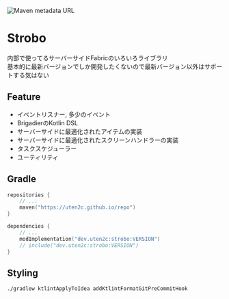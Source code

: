 ![Maven metadata URL](https://img.shields.io/maven-metadata/v?metadataUrl=https%3A%2F%2Futen2c.github.io%2Frepo%2Fdev%2Futen2c%2Fstrobo%2Fmaven-metadata.xml)

# Strobo

内部で使ってるサーバーサイドFabricのいろいろライブラリ  
基本的に最新バージョンでしか開発したくないので最新バージョン以外はサポートする気はない

## Feature

- イベントリスナー, 多少のイベント
- BrigadierのKotlin DSL
- サーバーサイドに最適化されたアイテムの実装
- サーバーサイドに最適化されたスクリーンハンドラーの実装
- タスクスケジューラー
- ユーティリティ

## Gradle

```kotlin
repositories {
    // ...
    maven("https://uten2c.github.io/repo")
}
```

```kotlin
dependencies {
    // ...
    modImplementation("dev.uten2c:strobo:VERSION")
    // include("dev.uten2c:strobo:VERSION")
}
```

## Styling

```
./gradlew ktlintApplyToIdea addKtlintFormatGitPreCommitHook
```
